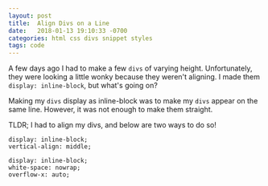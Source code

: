 ```yaml
---
layout: post
title:  Align Divs on a Line
date:   2018-01-13 19:10:33 -0700
categories: html css divs snippet styles
tags: code
---
```


A few days ago I had to make a few `divs` of varying height. Unfortunately, they were looking a little wonky because they weren't aligning. I made them `display: inline-block`, but what's going on?

Making my `divs` display as inline-block was to make my `divs` appear on the same line. However, it was not enough to make them straight.

TLDR; I had to align my divs, and below are two ways to do so!

```
display: inline-block;
vertical-align: middle;
```

```
display: inline-block;
white-space: nowrap;
overflow-x: auto;
```
